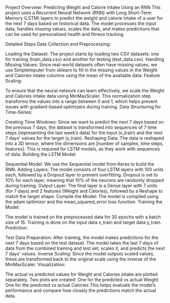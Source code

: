 Project Overview: Predicting Weight and Calorie Intake Using an RNN
This project uses a Recurrent Neural Network (RNN) with Long Short-Term Memory (LSTM) layers to predict the weight and calorie intake of a user for the next 7 days based on historical data. The model processes the input data, handles missing values, scales the data, and makes predictions that can be used for personalized health and fitness tracking.

Detailed Steps
Data Collection and Preprocessing:

Loading the Dataset: The project starts by loading two CSV datasets: one for training (train_data.csv) and another for testing (test_data.csv).
Handling Missing Values: Since real-world datasets often have missing values, we use SimpleImputer from sklearn to fill in the missing values in the Weight and Calories intake columns using the mean of the available data.
Feature Scaling:

To ensure that the neural network can learn effectively, we scale the Weight and Calories intake data using MinMaxScaler. This normalization step transforms the values into a range between 0 and 1, which helps prevent issues with gradient-based optimizers during training.
Data Structuring for Time-Series:

Creating Time Windows: Since we want to predict the next 7 days based on the previous 7 days, the dataset is transformed into sequences of 7 time steps (representing the last week’s data) for the input (x_train) and the next 7 days' values for the target (y_train).
Reshaping Data: The data is reshaped into a 3D tensor, where the dimensions are [number of samples, time steps, features]. This is required for LSTM models, as they work with sequences of data.
Building the LSTM Model:

Sequential Model: We use the Sequential model from Keras to build the RNN.
Adding Layers: The model consists of four LSTM layers with 100 units each, followed by a Dropout layer to prevent overfitting. Dropout is set to 10% for each layer, meaning that 10% of the neurons are randomly dropped during training.
Output Layer: The final layer is a Dense layer with 7 units (for 7 days) and 2 features (Weight and Calories), followed by a Reshape to match the target shape.
Compile the Model: The model is compiled using the adam optimizer and the mean_squared_error loss function.
Training the Model:

The model is trained on the preprocessed data for 30 epochs with a batch size of 15. Training is done on the input data x_train and target data y_train.
Prediction:

Test Data Preparation: After training, the model makes predictions for the next 7 days based on the test dataset. The model takes the last 7 days of data from the combined training and test set, scales it, and predicts the next 7 days' values.
Inverse Scaling: Since the model outputs scaled values, these are transformed back to the original scale using the inverse of the MinMaxScaler.
Visualization:

The actual vs predicted values for Weight and Calories intake are plotted separately. Two plots are created:
One for the predicted vs actual Weight
One for the predicted vs actual Calories
This helps evaluate the model’s performance and compare how closely the predictions match the actual data.
